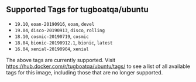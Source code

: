 ## Supported Tags for tugboatqa/ubuntu

* `19.10`, `eoan-20190916`, `eoan`, `devel`
* `19.04`, `disco-20190913`, `disco`, `rolling`
* `18.10`, `cosmic-20190719`, `cosmic`
* `18.04`, `bionic-20190912.1`, `bionic`, `latest`
* `16.04`, `xenial-20190904`, `xenial`

The above tags are currently supported. Visit https://hub.docker.com/r/tugboatqa/ubuntu/tags/ to see a list of all available tags for this image, including those that are no longer supported.
